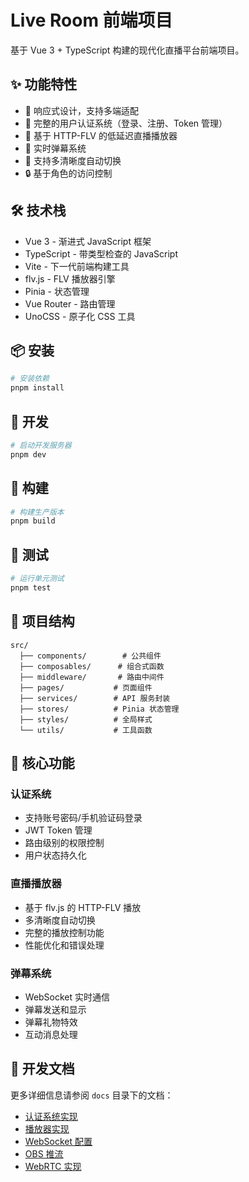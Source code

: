 # Live Room 前端项目

基于 Vue 3 + TypeScript 构建的现代化直播平台前端项目。

## ✨ 功能特性

- 📱 响应式设计，支持多端适配
- 🔐 完整的用户认证系统（登录、注册、Token 管理）
- 🎥 基于 HTTP-FLV 的低延迟直播播放器
- 💬 实时弹幕系统
- 🚀 支持多清晰度自动切换
- 🔒 基于角色的访问控制

## 🛠️ 技术栈

- Vue 3 - 渐进式 JavaScript 框架
- TypeScript - 带类型检查的 JavaScript
- Vite - 下一代前端构建工具
- flv.js - FLV 播放器引擎
- Pinia - 状态管理
- Vue Router - 路由管理
- UnoCSS - 原子化 CSS 工具

## 📦 安装

```bash
# 安装依赖
pnpm install
```

## 🚀 开发

```bash
# 启动开发服务器
pnpm dev
```

## 🔨 构建

```bash
# 构建生产版本
pnpm build
```

## 🧪 测试

```bash
# 运行单元测试
pnpm test
```

## 📁 项目结构

```
src/
  ├── components/        # 公共组件
  ├── composables/      # 组合式函数
  ├── middleware/       # 路由中间件
  ├── pages/           # 页面组件
  ├── services/        # API 服务封装
  ├── stores/          # Pinia 状态管理
  ├── styles/          # 全局样式
  └── utils/           # 工具函数
```

## 🔑 核心功能

### 认证系统
- 支持账号密码/手机验证码登录
- JWT Token 管理
- 路由级别的权限控制
- 用户状态持久化

### 直播播放器
- 基于 flv.js 的 HTTP-FLV 播放
- 多清晰度自动切换
- 完整的播放控制功能
- 性能优化和错误处理

### 弹幕系统
- WebSocket 实时通信
- 弹幕发送和显示
- 弹幕礼物特效
- 互动消息处理

## 📄 开发文档

更多详细信息请参阅 `docs` 目录下的文档：
- [认证系统实现](docs/auth-implementation-plan.md)
- [播放器实现](docs/flv-player-implementation-plan.md)
- [WebSocket 配置](docs/websocket-nginx-config.md)
- [OBS 推流](docs/obs-streaming-plan.md)
- [WebRTC 实现](docs/webrtc-implementation-plan.md)

